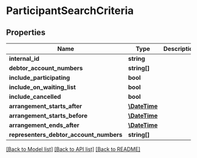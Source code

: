 # ParticipantSearchCriteria

## Properties
Name | Type | Description | Notes
------------ | ------------- | ------------- | -------------
**internal_id** | **string** |  | [optional] 
**debtor_account_numbers** | **string[]** |  | [optional] 
**include_participating** | **bool** |  | [optional] 
**include_on_waiting_list** | **bool** |  | [optional] 
**include_cancelled** | **bool** |  | [optional] 
**arrangement_starts_after** | [**\DateTime**](\DateTime.md) |  | [optional] 
**arrangement_starts_before** | [**\DateTime**](\DateTime.md) |  | [optional] 
**arrangement_ends_after** | [**\DateTime**](\DateTime.md) |  | [optional] 
**representers_debtor_account_numbers** | **string[]** |  | [optional] 

[[Back to Model list]](../../README.md#documentation-for-models) [[Back to API list]](../../README.md#documentation-for-api-endpoints) [[Back to README]](../../README.md)

